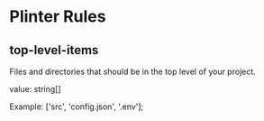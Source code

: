 # Plinter Rules

## top-level-items

Files and directories that should be in the top level of your project.

value: string[]

Example: ['src', 'config.json', '.env'];
